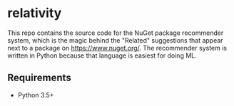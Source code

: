 # relativity

This repo contains the source code for the NuGet package recommender system, which is the magic behind the "Related" suggestions that appear next to a package on https://www.nuget.org/. The recommender system is written in Python because that language is easiest for doing ML.

## Requirements

- Python 3.5+
